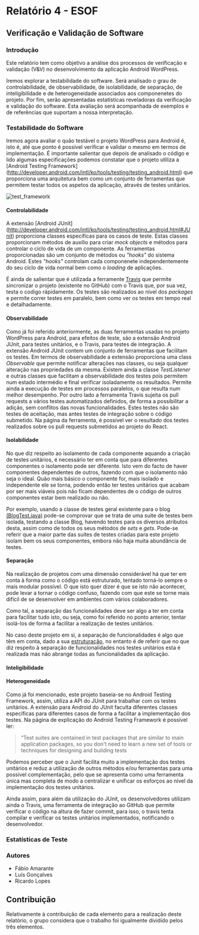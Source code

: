 # Relatório 4 - ESOF #
## Verificação e Validação de Software ##
### Introdução

Este relatório tem como objetivo a análise dos processos de verificação e validação (V&V) no desenvolvimento da aplicação Android WordPress. 

Iremos explorar a testabilidade do software. Será analisado o grau de controlabilidade, de observabilidade,  de isolabilidade, de separação, de inteligibilidade e de heterogeneidade associados aos componenetes do projeto. Por fim, serão apresentadas estatísticas reveladoras da verificação e validação do software.
Esta avaliação será acompanhada de exemplos e de referências que suportam a nossa interpretação.

### Testabilidade do Software

Iremos agora avaliar o quão testável o projeto WordPress para Android é, isto é, até que ponto é possível verificar e validar o mesmo em termos de implementação. É importante salientar que depois de analisado o código e lido algumas especificações podemos constatar que o projeto utiliza a [Android Testing Framework] (http://developer.android.com/intl/ko/tools/testing/testing_android.html) que proporciona uma arquitetura bem como um conjunto de ferramentas que permitem testar todos os aspetos da aplicação, através de testes unitários.

![test_framework](http://developer.android.com/images/testing/test_framework.png)


#### Controlabilidade

A extensão [Android JUnit] (http://developer.android.com/intl/ko/tools/testing/testing_android.html#JUnit) proporciona  classes especificas para os casos de teste. Estas classes proporcionam métodos de auxilio para criar *mock objects* e métodos para controlar o ciclo de vida de um componente.
As ferramentas proporcionadas são um conjunto de métodos ou *"hooks"* do sistema Android. Estes *"hooks"* controlam cada componenete independentemente do seu ciclo de vida normal bem como o *loading* de aplicações.

É ainda de salientar que é utilizada a ferramente [Travis](https://travis-ci.org/) que permite sincronizar o projeto (existente no GitHub) com o Travis que, por sua vez, testa o codigo rápidamente. Os testes são realizados ao nível dos *packages* e permite correr testes em paralelo, bem como ver os testes em tempo real e detalhadamente.


#### Observabilidade
Como já foi referido anteriormente, as duas ferramentas usadas no projeto WordPress para Android, para efeitos de teste, são a extensão Android JUnit, para testes unitários, e o Travis, para testes de integração.
A extensão Android JUnit contem um conjunto de ferramentas que facilitam os testes. Em termos de observabilidade a extensão proporciona uma class *Observable* que permite notificar alterações nas classes, ou seja qualquer alteração nas propriedades da mesma. Existem ainda a classe *TestListener* e outras classes que facilitam a observabilidade dos testes pois permitem num estado intermédio e final verificar isoladamente os resultados. Permite ainda a execução de testes em processos paralelos, o que resulta num melhor desempenho.
Por outro lado a ferramenta Travis sujeita os pull requests a vários testes automatizados definidos, de forma a possibilitar a adição, sem conflitos das novas funcionalidades. Estes testes não são testes de aceitação, mas antes testes de integração sobre o código submetido. Na página da ferramenta, é possível ver o resultado dos testes realizados sobre os pull requests submetidos ao projeto do React.


#### Isolabilidade
No que diz respeito ao isolamento de cada componente aquando a criação de testes unitários, é necessário ter em conta que para diferentes componentes o isolamento pode ser diferente. Isto vem do facto de haver componentes dependentes de outros, fazendo com que o isolamento não seja o ideal. Quão mais básico o componente for, mais isolado e independente ele se torna, podendo então ter testes unitários que acabam por ser mais viáveis pois não ficam dependentes de o código de outros componentes estar bem realizado ou não. 

Por exemplo, usando a classe de testes geral existente para o blog [(BlogTest.java)](https://github.com/wordpress-mobile/WordPress-Android/blob/develop/WordPress/src/androidTest/java/org/wordpress/android/models/BlogTest.java) pode-se comprovar que se trata de uma suite de testes bem isolada, testando a classe Blog, havendo testes para os diversos atributos desta, assim como de todos os seus métodos de *sets* e *gets*. Pode-se referir que a maior parte das suites de testes criadas para este projeto isolam bem os seus componentes, embora não haja muita abundância de testes.


#### Separação
Na realização de projetos com uma dimensão considerável há que ter em conta à forma como o código está estruturado, tentado torná-lo sempre o mais modular possível. O que isto quer dizer é que se isto não acontecer, pode levar a tornar o código confuso, fazendo com que este se torne mais difícil de se desenvolver em ambientes com vários colaboradores.

Como tal, a separação das funcionalidades deve ser algo a ter em conta para facilitar tudo isto, ou seja, como foi referido no ponto anterior, tentar isolá-los de forma a facilitar a realização de testes unitários.

No caso deste projeto em si, a separação de funcionalidades é algo que têm em conta, dado a sua [estruturação](https://github.com/wordpress-mobile/WordPress-Android/tree/develop/WordPress/src/main/java/org/wordpress/android), no entanto é de referir que no que diz respeito à separação de funcionalidades nos testes unitários esta é realizada mas não abrange todas as funcionalidades da aplicação.


#### Inteligibilidade



#### Heterogeneidade

Como já foi mencionado, este projeto baseia-se no Android Testing Framework, assim, utiliza a API do JUnit para trabalhar com os testes unitários. A extensão para Android do JUnit faculta diferentes classes específicas para diferentes casos de forma a facilitar a implementação dos testes.
Na página de explicação do Android Testing Framework é possível ler:

>“Test suites are contained in test packages that are similar to main application packages, so you don't need to learn a new   set of tools or techniques for designing and building tests

Podemos perceber que o Junit facilita muito a implementação dos testes unitários e reduz a utilização de outros métodos e/ou ferramentas para uma possível complementação, pelo que se apresenta como uma ferramenta única mas completa de modo a centralizar e unificar os esforços ao nível da implementação dos testes unitários.

Ainda assim, para além da utilização do JUnit, os desenvolvedores utilizam ainda o Travis, uma ferramenta de integração ao GitHub que permite verificar o código na altura de fazer commit, para isso, o travis tenta compilar e verificar os testes unitários implementados, notificando o desenvolvedor.



### Estatísticas de Teste



### Autores



* Fábio Amarante
* Luís Gonçalves
* Ricardo Lopes


## Contribuição

Relativamente à contribuição de cada elemento para a realização deste relatório, o grupo considera que o trabalho foi igualmente dividido pelos três elementos.
